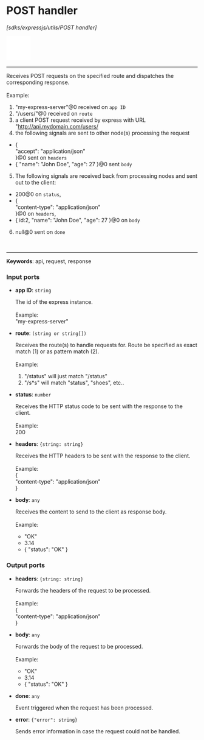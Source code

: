 # POST handler

_[sdks/expressjs/utils/POST handler]_

![icon](</assets/icons/47baa0d3-adcc-4071-8ab3-768676771342.png>)

---

Receives POST requests on the specified route and dispatches the corresponding response.<br>
<br>
Example:<br>
1. "my-express-server"@0 received on `app ID`<br>
2. "/users/"@0 received on `route`<br>
3. a client POST request received by express with URL "http://api.mydomain.com/users/<br>
4. the following signals are sent to other node(s) processing the request<br>
- {<br>
 "accept": "application/json"<br>
}@0 sent on `headers`<br>
- { "name": "John Doe", "age": 27 }@0 sent `body`<br>
5. The following signals are received back from processing nodes and sent out to the client:<br>
- 200@0 on `status`,<br>
- {<br>
    "content-type": "application/json" <br>
  }@0 on `headers`,<br>
-  { id:2, "name": "John Doe", "age": 27 }@0 on `body`<br>
6. null@0 sent on `done`<br>
<br>

---

__Keywords__: api, request, response

### Input ports

* __app ID__: ` string `

    The id of the express instance.<br>
    <br>
    Example: <br>
    "my-express-server"<br>


* __route__: ` (string or string[]) `

    Receives the route(s) to handle requests for. Route be specified as exact match (1) or as pattern match (2).<br>
    <br>
    Example:<br>
    1) "/status" will just match "/status"<br>
    2) "/s*s" will match "status", "shoes", etc..<br>


* __status__: ` number `

    Receives the HTTP status code to be sent with the response to the client.<br>
    <br>
    Example: <br>
    200<br>


* __headers__: ` {string: string} `

    Receives the HTTP headers to be sent with the response to the client.<br>
    <br>
    Example: <br>
    {<br>
      "content-type": "application/json"<br>
    }<br>


* __body__: ` any `

    Receives the content to send to the client as response body.<br>
    <br>
    Example:<br>
    - "OK"<br>
    - 3.14<br>
    - { "status": "OK" }<br>

### Output ports

* __headers__: ` {string: string} `

    Forwards  the headers of the request to be processed.<br>
    <br>
    Example: <br>
    {<br>
      "content-type": "application/json"<br>
    }<br>


* __body__: ` any `

    Forwards the body of the request to be processed.<br>
    <br>
    Example:<br>
    - "OK"<br>
    - 3.14<br>
    - { "status": "OK" }<br>


* __done__: ` any `

    Event triggered when the request has been processed.<br>


* __error__: ` {"error": string} `

    Sends error information in case the request could not be handled.<br>

